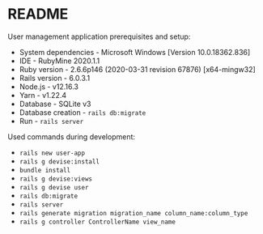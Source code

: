 # README

User management application prerequisites and setup:
* System dependencies - Microsoft Windows [Version 10.0.18362.836]
* IDE - RubyMine 2020.1.1
* Ruby version - 2.6.6p146 (2020-03-31 revision 67876) [x64-mingw32]
* Rails version - 6.0.3.1
* Node.js - v12.16.3
* Yarn - v1.22.4
* Database - SQLite v3
* Database creation - `rails db:migrate`
* Run - `rails server`

Used commands during development:
* `rails new user-app`
* `rails g devise:install`
* `bundle install`
* `rails g devise:views`
* `rails g devise user`
* `rails db:migrate`
* `rails server`
* `rails generate migration migration_name column_name:column_type`
* `rails g controller ControllerName view_name`



